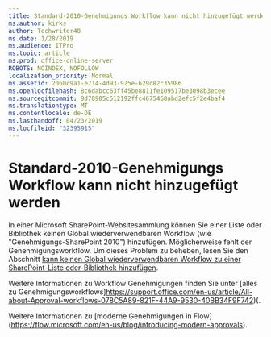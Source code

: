 ```yaml
---
title: Standard-2010-Genehmigungs Workflow kann nicht hinzugefügt werden
ms.author: kirks
author: Techwriter40
ms.date: 1/28/2019
ms.audience: ITPro
ms.topic: article
ms.prod: office-online-server
ROBOTS: NOINDEX, NOFOLLOW
localization_priority: Normal
ms.assetid: 2060c9a1-e714-4d93-925e-629c82c35986
ms.openlocfilehash: 8c6dabcc63ff45be8811fe109517be3098b3ecee
ms.sourcegitcommit: 9d78905c512192ffc4675468abd2efc5f2e4baf4
ms.translationtype: MT
ms.contentlocale: de-DE
ms.lasthandoff: 04/23/2019
ms.locfileid: "32395915"
---
```

# <a name="cant-add-default-2010-approval-workflow"></a>Standard-2010-Genehmigungs Workflow kann nicht hinzugefügt werden

In einer Microsoft SharePoint-Websitesammlung können Sie einer Liste oder Bibliothek keinen Global wiederverwendbaren Workflow (wie "Genehmigungs-SharePoint 2010") hinzufügen. Möglicherweise fehlt der Genehmigungsworkflow. Um dieses Problem zu beheben, lesen Sie den Abschnitt [kann keinen Global wiederverwendbaren Workflow zu einer SharePoint-Liste oder-Bibliothek hinzufügen](https://support.microsoft.com/help/4467263/sharepoint-designer-2013-shows-empty-wfpub-library). 

Weitere Informationen zu Workflow Genehmigungen finden Sie unter [alles zu Genehmigungsworkflows]https://support.office.com/en-us/article/All-about-Approval-workflows-078C5A89-821F-44A9-9530-40BB34F9F742)(. 
 
Weitere Informationen zu [moderne Genehmigungen in Flow] (https://flow.microsoft.com/en-us/blog/introducing-modern-approvals). 
  